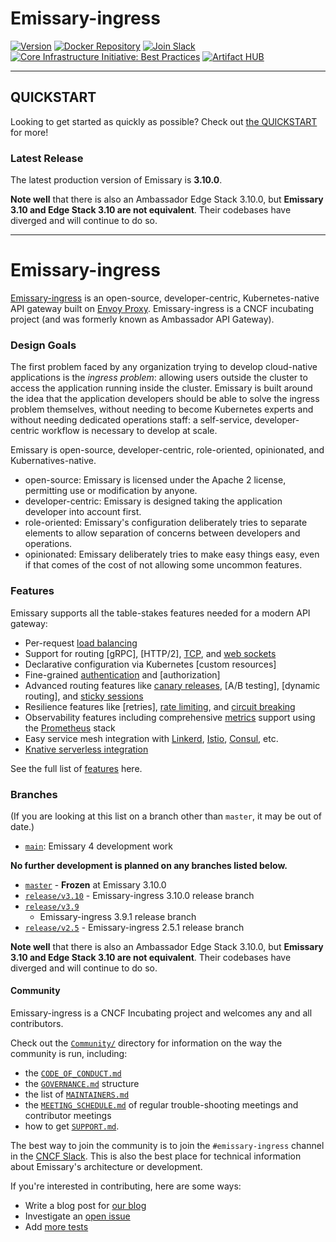 Emissary-ingress
================

<!-- [![Alt Text][image-url]][link-url] -->
[![Version][badge-version-img]][badge-version-link]
[![Docker Repository][badge-docker-img]][badge-docker-link]
[![Join Slack][badge-slack-img]][badge-slack-link]
[![Core Infrastructure Initiative: Best Practices][badge-cii-img]][badge-cii-link]
[![Artifact HUB][badge-artifacthub-img]][badge-artifacthub-link]

[badge-version-img]: https://img.shields.io/docker/v/emissaryingress/emissary?sort=semver
[badge-version-link]: https://github.com/emissary-ingress/emissary/releases
[badge-docker-img]: https://img.shields.io/docker/pulls/emissaryingress/emissary
[badge-docker-link]: https://hub.docker.com/r/emissaryingress/emissary
[badge-slack-img]: https://img.shields.io/badge/slack-join-orange.svg
[badge-slack-link]: https://communityinviter.com/apps/cloud-native/cncf
[badge-cii-img]: https://bestpractices.coreinfrastructure.org/projects/1852/badge
[badge-cii-link]: https://bestpractices.coreinfrastructure.org/projects/1852
[badge-artifacthub-img]: https://img.shields.io/endpoint?url=https://artifacthub.io/badge/repository/emissary-ingress
[badge-artifacthub-link]: https://artifacthub.io/packages/helm/datawire/emissary-ingress

<!-- Links are (mostly) at the end of this document, for legibility. -->

---

## QUICKSTART

Looking to get started as quickly as possible? Check out [the
QUICKSTART](QUICKSTART.md) for more!

### Latest Release

The latest production version of Emissary is **3.10.0**.

**Note well** that there is also an Ambassador Edge Stack 3.10.0, but
**Emissary 3.10 and Edge Stack 3.10 are not equivalent**. Their codebases have
diverged and will continue to do so.

---

Emissary-ingress
================

[Emissary-ingress](https://www.getambassador.io/docs/open-source) is an
open-source, developer-centric, Kubernetes-native API gateway built on [Envoy
Proxy]. Emissary-ingress is a CNCF incubating project (and was formerly known
as Ambassador API Gateway).

### Design Goals

The first problem faced by any organization trying to develop cloud-native
applications is the _ingress problem_: allowing users outside the cluster to
access the application running inside the cluster. Emissary is built around
the idea that the application developers should be able to solve the ingress
problem themselves, without needing to become Kubernetes experts and without
needing dedicated operations staff: a self-service, developer-centric workflow
is necessary to develop at scale.

Emissary is open-source, developer-centric, role-oriented, opinionated, and
Kubernatives-native.

- open-source: Emissary is licensed under the Apache 2 license, permitting use
  or modification by anyone.
- developer-centric: Emissary is designed taking the application developer
  into account first.
- role-oriented: Emissary's configuration deliberately tries to separate
  elements to allow separation of concerns between developers and operations.
- opinionated: Emissary deliberately tries to make easy things easy, even if
  that comes of the cost of not allowing some uncommon features.

### Features

Emissary supports all the table-stakes features needed for a modern API
gateway:

* Per-request [load balancing]
* Support for routing [gRPC], [HTTP/2], [TCP], and [web sockets]
* Declarative configuration via Kubernetes [custom resources]
* Fine-grained [authentication] and [authorization]
* Advanced routing features like [canary releases], [A/B testing], [dynamic routing], and [sticky sessions]
* Resilience features like [retries], [rate limiting], and [circuit breaking]
* Observability features including comprehensive [metrics] support using the [Prometheus] stack
* Easy service mesh integration with [Linkerd], [Istio], [Consul], etc.
* [Knative serverless integration]

See the full list of [features](https://www.getambassador.io/docs/emissary) here.

### Branches

(If you are looking at this list on a branch other than `master`, it
may be out of date.)

- [`main`](https://github.com/emissary-ingress/emissary/tree/master): Emissary 4 development work

**No further development is planned on any branches listed below.**

- [`master`](https://github.com/emissary-ingress/emissary/tree/master) - **Frozen** at Emissary 3.10.0
- [`release/v3.10`](https://github.com/emissary-ingress/emissary/tree/release/v3.10) - Emissary-ingress 3.10.0 release branch
- [`release/v3.9`](https://github.com/emissary-ingress/emissary/tree/release/v3.9)
  - Emissary-ingress 3.9.1 release branch
- [`release/v2.5`](https://github.com/emissary-ingress/emissary/tree/release/v2.5) - Emissary-ingress 2.5.1 release branch

**Note well** that there is also an Ambassador Edge Stack 3.10.0, but
**Emissary 3.10 and Edge Stack 3.10 are not equivalent**. Their codebases have
diverged and will continue to do so.

#### Community

Emissary-ingress is a CNCF Incubating project and welcomes any and all
contributors.

Check out the [`Community/`](Community/) directory for information on
the way the community is run, including:

 - the [`CODE_OF_CONDUCT.md`](Community/CODE_OF_CONDUCT.md)
 - the [`GOVERNANCE.md`](Community/GOVERNANCE.md) structure
 - the list of [`MAINTAINERS.md`](Community/MAINTAINERS.md)
 - the [`MEETING_SCHEDULE.md`](Community/MEETING_SCHEDULE.md) of
   regular trouble-shooting meetings and contributor meetings
 - how to get [`SUPPORT.md`](Community/SUPPORT.md).

The best way to join the community is to join the `#emissary-ingress` channel
in the [CNCF Slack]. This is also the best place for technical information
about Emissary's architecture or development.

If you're interested in contributing, here are some ways:
* Write a blog post for [our blog](https://blog.getambassador.io)
* Investigate an [open issue](https://github.com/emissary-ingress/emissary/issues)
* Add [more tests](https://github.com/emissary-ingress/emissary/tree/main/ambassador/tests)

<!-- Please keep this list sorted. -->
[CNCF Slack]: https://communityinviter.com/apps/cloud-native/cncf
[Envoy Proxy]: https://www.envoyproxy.io

<!-- Legacy: clean up these links! -->

[authentication]: https://www.getambassador.io/docs/emissary/latest/topics/running/services/auth-service/
[canary releases]: https://www.getambassador.io/docs/emissary/latest/topics/using/canary/
[circuit breaking]: https://www.getambassador.io/docs/emissary/latest/topics/using/circuit-breakers/
[Consul]: https://www.getambassador.io/docs/emissary/latest/howtos/consul/
[CRDs]: https://kubernetes.io/docs/concepts/extend-kubernetes/api-extension/custom-resources/
[Datadog]: https://www.getambassador.io/docs/emissary/latest/topics/running/statistics/#datadog
[Grafana]: https://www.getambassador.io/docs/emissary/latest/topics/running/statistics/#grafana
[gRPC and HTTP/2]: https://www.getambassador.io/docs/emissary/latest/howtos/grpc/
[Istio]: https://www.getambassador.io/docs/emissary/latest/howtos/istio/
[Knative serverless integration]: https://www.getambassador.io/docs/emissary/latest/howtos/knative/
[Linkerd]: https://www.getambassador.io/docs/emissary/latest/howtos/linkerd2/
[load balancing]: https://www.getambassador.io/docs/emissary/latest/topics/running/load-balancer/
[metrics]: https://www.getambassador.io/docs/emissary/latest/topics/running/statistics/
[Prometheus]: https://www.getambassador.io/docs/emissary/latest/topics/running/statistics/#prometheus
[rate limiting]: https://www.getambassador.io/docs/emissary/latest/topics/running/services/rate-limit-service/
[self-service configuration]: https://www.getambassador.io/docs/emissary/latest/topics/using/mappings/
[sticky sessions]: https://www.getambassador.io/docs/emissary/latest/topics/running/load-balancer/#sticky-sessions--session-affinity
[TCP]: https://www.getambassador.io/docs/emissary/latest/topics/using/tcpmappings/
[TLS]: https://www.getambassador.io/docs/emissary/latest/howtos/tls-termination/
[web sockets]: https://www.getambassador.io/docs/emissary/latest/topics/using/tcpmappings/

